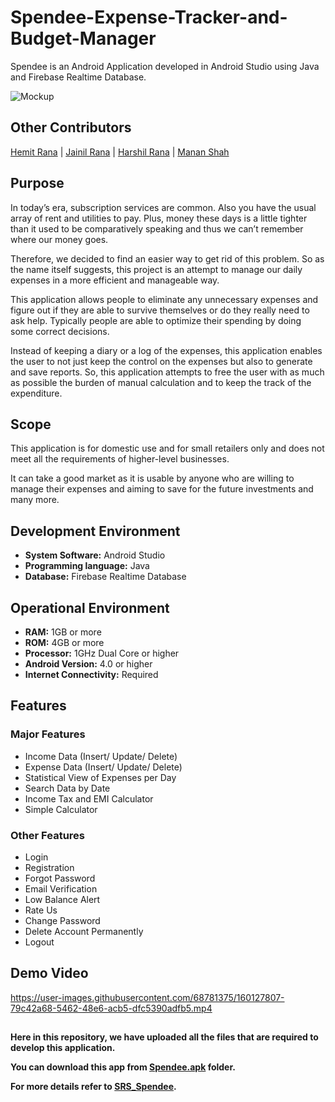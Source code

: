# Spendee-Expense-Tracker-and-Budget-Manager
Spendee is an Android Application developed in Android Studio using Java and Firebase Realtime Database.

![Mockup](https://user-images.githubusercontent.com/68781375/124804864-60522d80-df78-11eb-8686-fd39c9cfed8a.jpg)

## Other Contributors

[Hemit Rana](https://github.com/Hemit1409) | [Jainil Rana](https://github.com/ancjainil) | [Harshil Rana](https://github.com/harshil311) | [Manan Shah](https://github.com/Manan2606)

## Purpose
In today’s era, subscription services are common. Also you have the usual array of rent and utilities to pay. Plus, money these days is a little tighter than it used to be comparatively speaking and thus we can’t remember where our money goes.


Therefore, we decided to find an easier way to get rid of this problem. So as the name itself suggests, this project is an attempt to manage our daily expenses in a more efficient and manageable way.


This application allows people to eliminate any unnecessary expenses and figure out if they are able to survive themselves or do they really need to ask help. Typically people are able to optimize their spending by doing some correct decisions.


Instead of keeping a diary or a log of the expenses, this application enables the user to not just keep the control on the expenses but also to generate and save reports. So, this application attempts to free the user with as much as possible the burden of manual calculation and to keep the track of the expenditure.


## Scope
This application is for domestic use and for small retailers only and does not meet all the requirements of higher-level businesses.

It can take a good market as it is usable by anyone who are willing to manage their expenses and aiming to save for the future investments and many more.


## Development Environment
* __System Software:__ Android Studio
* __Programming language:__ Java
* __Database:__ Firebase Realtime Database


## Operational Environment
* __RAM:__ 1GB or more
* __ROM:__ 4GB or more
* __Processor:__ 1GHz Dual Core or higher
* __Android Version:__ 4.0 or higher
* __Internet Connectivity:__ Required


## Features
### Major Features
* Income Data (Insert/ Update/ Delete)
* Expense Data (Insert/ Update/ Delete)
* Statistical View of Expenses per Day
* Search Data by Date
* Income Tax and EMI Calculator
* Simple Calculator
### Other Features
* Login
* Registration
* Forgot Password
* Email Verification 
* Low Balance Alert
* Rate Us
* Change Password
* Delete Account Permanently
* Logout


## Demo Video

https://user-images.githubusercontent.com/68781375/160127807-79c42a68-5462-48e6-acb5-dfc5390adfb5.mp4


## 
__Here in this repository, we have uploaded all the files that are required to develop this application.__


__You can download this app from [Spendee.apk](https://github.com/Priyansh42/Spendee-Expense-Tracker-and-Budget-Manager/blob/master/Spendee.apk) folder.__


__For more details refer to [SRS_Spendee](https://github.com/Priyansh42/Spendee-Expense-Tracker-and-Budget-Manager/blob/master/SRS_Spendee.doc).__

